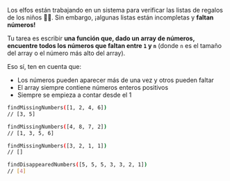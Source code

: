 Los elfos están trabajando en un sistema para verificar las listas de regalos de los niños 👧👦. Sin embargo, ¡algunas listas están incompletas y **faltan números!**

Tu tarea es escribir **una función que, dado un array de números, encuentre todos los números que faltan entre `1` y `n`** (donde `n` es el tamaño del array o el número más alto del array).

Eso sí, ten en cuenta que:

* Los números pueden aparecer más de una vez y otros pueden faltar
* El array siempre contiene números enteros positivos
* Siempre se empieza a contar desde el 1

```sh
findMissingNumbers([1, 2, 4, 6])
// [3, 5]

findMissingNumbers([4, 8, 7, 2])
// [1, 3, 5, 6]

findMissingNumbers([3, 2, 1, 1])
// []

findDisappearedNumbers([5, 5, 5, 3, 3, 2, 1])
// [4]
```